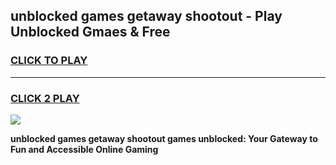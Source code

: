 
## unblocked games getaway shootout - Play Unblocked Gmaes & Free
<h3>
<a href="https://premium.freeplayer.one?title=unblocked_games_getaway_shootout&ref=19F">CLICK TO PLAY</a></h3>
<hr>

<h3>
<a href="https://premium.freeplayer.one?title=unblocked_games_getaway_shootout&ref=19F">CLICK 2 PLAY</a>
  
</h3>

<a href="https://premium.freeplayer.one?title=unblocked_games_getaway_shootout&ref=19F/"><img src="https://clearcache.store/games.png"></a>


**unblocked games getaway shootout games unblocked: Your Gateway to Fun and Accessible Online Gaming**
